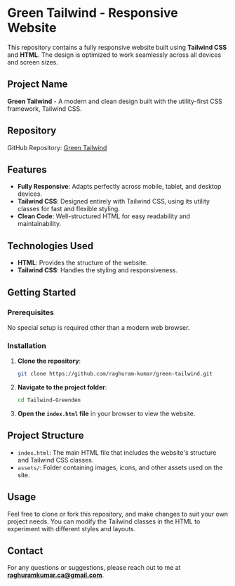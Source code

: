 # Green Tailwind - Responsive Website

This repository contains a fully responsive website built using **Tailwind CSS** and **HTML**. The design is optimized to work seamlessly across all devices and screen sizes.

## Project Name

**Green Tailwind** - A modern and clean design built with the utility-first CSS framework, Tailwind CSS.

## Repository

GitHub Repository: [Green Tailwind](https://github.com/raghuram-kumar/green-tailwind)

## Features

- **Fully Responsive**: Adapts perfectly across mobile, tablet, and desktop devices.
- **Tailwind CSS**: Designed entirely with Tailwind CSS, using its utility classes for fast and flexible styling.
- **Clean Code**: Well-structured HTML for easy readability and maintainability.

## Technologies Used

- **HTML**: Provides the structure of the website.
- **Tailwind CSS**: Handles the styling and responsiveness.

## Getting Started

### Prerequisites

No special setup is required other than a modern web browser.

### Installation

1. **Clone the repository**:
    ```bash
    git clone https://github.com/raghuram-kumar/green-tailwind.git
    ```
2. **Navigate to the project folder**:
    ```bash
    cd Tailwind-Greenden
    ```
3. **Open the `index.html` file** in your browser to view the website.

## Project Structure

- `index.html`: The main HTML file that includes the website's structure and Tailwind CSS classes.
- `assets/`: Folder containing images, icons, and other assets used on the site.

## Usage

Feel free to clone or fork this repository, and make changes to suit your own project needs. You can modify the Tailwind classes in the HTML to experiment with different styles and layouts.


## Contact

For any questions or suggestions, please reach out to me at **raghuramkumar.ca@gmail.com**.
